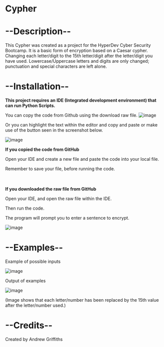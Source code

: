 # Cypher

# --Description--
This Cypher was created as a project for the HyperDev Cyber Security Bootcamp.
It is a basic form of encryption based on a Caesar cypher. Changing each letter/digit 
to the 15th letter/digit after the letter/digit you have used. 
Lowercase/Uppercase letters and digits are only changed; punctuation and special characters are left alone. 

# --Installation--
**This project requires an IDE (Integrated development environment) that can run Python Scripts.**

You can copy the code from Github using the download raw file.
![image](https://github.com/Griffia/finalCapstone/assets/100473677/0c737fda-2ff1-4988-8b7b-405377af6b0e)

Or you can highlight the text within the editor and copy and paste or make use of the button seen in the screenshot below.

![image](https://github.com/Griffia/finalCapstone/assets/100473677/783c307e-bd6c-48a2-a706-1455830ba24f)

**If you copied the code from GitHub**

Open your IDE and create a new file and paste the code into your local file.

Remember to save your file, before running the code.

<br>  <br/>
**If you downloaded the raw file from GitHub**

Open your IDE, and open the raw file within the IDE.

Then run the code.

The program will prompt you to enter a sentence to encrypt. 

![image](https://github.com/Griffia/finalCapstone/assets/100473677/a143b129-b4ab-4cf9-a5bd-74d644f321e9)


# --Examples--
Example of possible inputs

![image](https://github.com/Griffia/finalCapstone/assets/100473677/0f3005cd-cd84-4069-ab75-41919f9cd86d)

Output of examples

![image](https://github.com/Griffia/finalCapstone/assets/100473677/039efe22-1f7e-46a4-94ea-0fd547f91d43)

(Image shows that each letter/number has been replaced by the 15th value after the letter/number used.)




# --Credits--
Created by Andrew Griffiths
